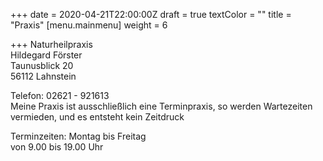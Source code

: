 +++
date = 2020-04-21T22:00:00Z
draft = true
textColor = ""
title = "Praxis"
[menu.mainmenu]
weight = 6

+++
Naturheilpraxis  
Hildegard Förster  
Taunusblick 20  
56112 Lahnstein

Telefon: 02621 - 921613  
Meine Praxis ist ausschließlich eine Terminpraxis, so werden Wartezeiten vermieden, und es entsteht kein Zeitdruck

Terminzeiten: Montag bis Freitag  
von 9.00 bis 19.00 Uhr
